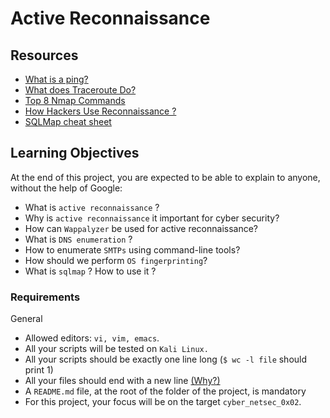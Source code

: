 # Active Reconnaissance

## Resources

* [What is a ping?](https://intranet.hbtn.io/rltoken/d52-3EwIDd6rsLreRUDkAg)
* [What does Traceroute Do?](https://intranet.hbtn.io/rltoken/i9PRL7EfBf5Y8HYWqpwEbA)
* [Top 8 Nmap Commands](https://intranet.hbtn.io/rltoken/TAFHoY9NJiMmZ2ZoCv6fOw)
* [How Hackers Use Reconnaissance ?](https://intranet.hbtn.io/rltoken/WPo2FG4foyflu9MQAFCI_A)
* [SQLMap cheat sheet](https://intranet.hbtn.io/rltoken/iuXP3aAECZuBq0GI1iBsmw)

## Learning Objectives

At the end of this project, you are expected to be able to explain to anyone, without the help of Google:

* What is `active reconnaissance` ?
* Why is `active reconnaissance` it important for cyber security?
* How can `Wappalyzer` be used for active reconnaissance?
* What is `DNS enumeration` ?
* How to enumerate `SMTPs` using command-line tools?
* How should we perform `OS fingerprinting`?
* What is `sqlmap` ? How to use it ?

### Requirements

General

- Allowed editors: `vi, vim, emacs`.
- All your scripts will be tested on `Kali Linux.`
- All your scripts should be exactly one line long (`$ wc -l file` should print 1)
- All your files should end with a new line [(Why?)](https://intranet.hbtn.io/rltoken/xHDTzUsZjjuVlPAPTQtd5g)
- A `README.md` file, at the root of the folder of the project, is mandatory
- For this project, your focus will be on the target `cyber_netsec_0x02`.
